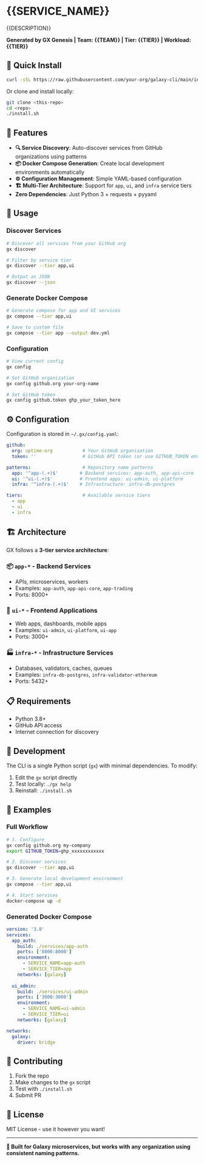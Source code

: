 # {{SERVICE_NAME}}

{{DESCRIPTION}}

**Generated by GX Genesis | Team: {{TEAM}} | Tier: {{TIER}} | Workload: {{TIER}}**

## 🚀 **Quick Install**

```bash
curl -sSL https://raw.githubusercontent.com/your-org/galaxy-cli/main/install.sh | bash
```

Or clone and install locally:
```bash
git clone <this-repo>
cd <repo>
./install.sh
```

## 🎯 **Features**

- **🔍 Service Discovery**: Auto-discover services from GitHub organizations using patterns
- **📦 Docker Compose Generation**: Create local development environments automatically  
- **⚙️ Configuration Management**: Simple YAML-based configuration
- **🏗️ Multi-Tier Architecture**: Support for `app`, `ui`, and `infra` service tiers
- **Zero Dependencies**: Just Python 3 + requests + pyyaml

## 📖 **Usage**

### **Discover Services**
```bash
# Discover all services from your GitHub org
gx discover

# Filter by service tier
gx discover --tier app,ui

# Output as JSON
gx discover --json
```

### **Generate Docker Compose**
```bash
# Generate compose for app and UI services  
gx compose --tier app,ui

# Save to custom file
gx compose --tier app --output dev.yml
```

### **Configuration**
```bash
# View current config
gx config

# Set GitHub organization
gx config github.org your-org-name

# Set GitHub token
gx config github.token ghp_your_token_here
```

## ⚙️ **Configuration**

Configuration is stored in `~/.gx/config.yaml`:

```yaml
github:
  org: uptime-org           # Your GitHub organization
  token: ''                 # GitHub API token (or use GITHUB_TOKEN env var)

patterns:                   # Repository name patterns
  app: '^app-(.+)$'        # Backend services: app-auth, app-api-core
  ui: '^ui-(.+)$'          # Frontend apps: ui-admin, ui-platform  
  infra: '^infra-(.+)$'    # Infrastructure: infra-db-postgres

tiers:                      # Available service tiers
  - app
  - ui
  - infra
```

## 🏗️ **Architecture**

GX follows a **3-tier service architecture**:

### **📦 `app-*` - Backend Services**
- APIs, microservices, workers
- Examples: `app-auth`, `app-api-core`, `app-trading`
- Ports: 8000+

### **🎨 `ui-*` - Frontend Applications** 
- Web apps, dashboards, mobile apps
- Examples: `ui-admin`, `ui-platform`, `ui-app`
- Ports: 3000+

### **🏭 `infra-*` - Infrastructure Services**
- Databases, validators, caches, queues
- Examples: `infra-db-postgres`, `infra-validator-ethereum`
- Ports: 5432+

## 📋 **Requirements**

- Python 3.8+
- GitHub API access
- Internet connection for discovery

## 🔧 **Development**

The CLI is a single Python script (`gx`) with minimal dependencies. To modify:

1. Edit the `gx` script directly
2. Test locally: `./gx help`
3. Reinstall: `./install.sh`

## 📝 **Examples**

### **Full Workflow**
```bash
# 1. Configure
gx config github.org my-company
export GITHUB_TOKEN=ghp_xxxxxxxxxxxx

# 2. Discover services
gx discover --tier app,ui

# 3. Generate local development environment
gx compose --tier app,ui

# 4. Start services
docker-compose up -d
```

### **Generated Docker Compose**
```yaml
version: '3.8'
services:
  app_auth:
    build: ./services/app-auth
    ports: ['8000:8000']
    environment:
      - SERVICE_NAME=app-auth
      - SERVICE_TIER=app
    networks: [galaxy]
  
  ui_admin:
    build: ./services/ui-admin  
    ports: ['3000:3000']
    environment:
      - SERVICE_NAME=ui-admin
      - SERVICE_TIER=ui
    networks: [galaxy]

networks:
  galaxy:
    driver: bridge
```

## 🤝 **Contributing**

1. Fork the repo
2. Make changes to the `gx` script
3. Test with `./install.sh`
4. Submit PR

## 📄 **License**

MIT License - use it however you want!

---

**🌌 Built for Galaxy microservices, but works with any organization using consistent naming patterns.**